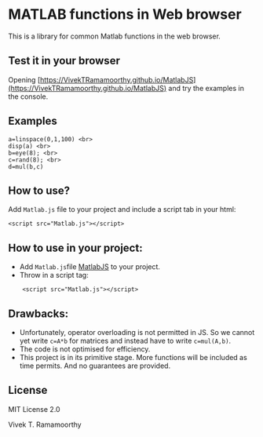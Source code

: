 # MATLAB functions in Web browser

This is a library for common Matlab functions in the web browser.

## Test it in your browser
Opening
[https://VivekTRamamoorthy.github.io/MatlabJS](https://VivekTRamamoorthy.github.io/MatlabJS) 
and try the examples in the console.

## Examples
    a=linspace(0,1,100) <br>
    disp(a) <br>
    b=eye(8); <br>
    c=rand(8); <br>
    d=mul(b,c)

## How to use?
Add `Matlab.js` file to your project and include a script tab in your html:

    <script src="Matlab.js"></script>
## How to use in your project:
- Add `Matlab.js`file  [MatlabJS]("https://github.com/VivekTRamamoorthy/MatlabJS") to your project.
- Throw in a script tag:
```
    <script src="Matlab.js"></script>
```
        
## Drawbacks:
- Unfortunately, operator overloading is not permitted in JS. So we cannot yet write `c=A*b` for matrices and instead have to write `c=mul(A,b)`.
- The code is not optimised for efficiency.
- This project is in its primitive stage. More functions will be included as time permits. And no guarantees are provided.

## License

MIT License 2.0 

Vivek T. Ramamoorthy

